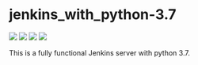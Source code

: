 # jenkins_with_python-3.7

![](https://img.shields.io/docker/stars/froost23/jenkins-with-python-3.7.svg)
![](https://img.shields.io/docker/pulls/froost23/jenkins-with-python-3.7.svg)
![](https://img.shields.io/docker/image-size/froost23/jenkins-with-python-3.7.svg)
![](https://img.shields.io/github/release-date/froOst23/jenkins-with-python-3.7.svg)

This is a fully functional Jenkins server with python 3.7.

